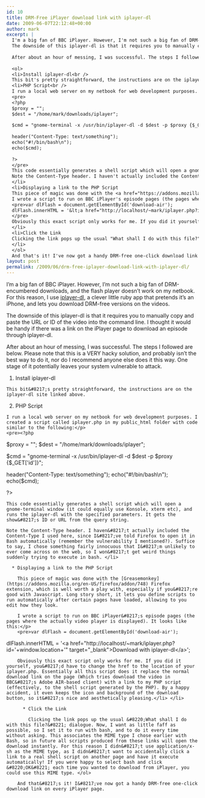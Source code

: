 ```yaml
---
id: 10
title: DRM-Free iPlayer download link with iplayer-dl
date: 2009-06-07T22:12:48+00:00
author: mark
excerpt: |
  I'm a big fan of BBC iPlayer. However, I'm not such a big fan of DRM-encumbered downloads, and the flash player doesn't work on my netbook. For this reason, I use <a href="http://po-ru.com/projects/iplayer-downloader/">iplayer-dl</a>, a clever little ruby app that pretends it's an iPhone, and lets you download DRM-free versions on the videos.
  The downside of this iplayer-dl is that it requires you to manually copy and paste the URL or ID of the video into the command line. I thought it would be handy if there was a link on the iPlayer page to download an episode through iplayer-dl.
  
  After about an hour of messing, I was successful. The steps I followed are below. Please note that this is a VERY hacky solution, and probably isn't the best way to do it, nor do I recommend anyone else does it this way. One stage of it potentially leaves your system vulnerable to attack.
  
  <ol>
  <li>Install iplayer-dl<br />
  This bit's pretty straightforward, the instructions are on the iplayer-dl site linked above.</li>
  <li>PHP Script<br />
  I run a local web server on my netbook for web development purposes. I created a script called iplayer.php in my public_html folder with code similar to the following:
  <pre>
  <?php
  $proxy = "";
  $dest = "/home/mark/downloads/iplayer";
  
  $cmd = "gnome-terminal -x /usr/bin/iplayer-dl -d $dest -p $proxy {$_GET['id']}";
  
  header("Content-Type: text/something");
  echo("#!/bin/bash\n");
  echo($cmd);
  
  ?>
  </pre>
  This code essentially generates a shell script which will open a gnome-terminal window (it could equally use Konsole, xterm etc), and runs the iplayer-dl with the specified parameters. It gets the show's ID or URL from the query string.
  Note the Content-Type header. I haven't actually included the Content-Type I used here, since I've told Firefox to open it in Bash automatically (remember the vulnerability I mentioned?). Suffice to say, I chose something fairly innocuous that I'm unlikely to ever come across on the web, so I won't get weird things suddenly trying to execute in bash.
  </li>
  <li>Displaying a link to the PHP Script
  This piece of magic was done with the <a href="https://addons.mozilla.org/en-US/firefox/addon/748">Greasemonkey</a> Firefox extension, which is well worth a play with, especially if you're good with Javascript. Long story short, it lets you define scripts to run automatically after certain pages have loaded, allowing to you edit how they look.
  I wrote a script to run on BBC iPlayer's episode pages (the pages where the actually video player is displayed). It looks like this:
  <pre>var dlFlash = document.getElementById('download-air');
  dlFlash.innerHTML = '&lt;a href="http://localhost/~mark/iplayer.php?id='+window.location+'" target="_blank"&gt;Download with iplayer-dl&lt;/a&gt;';
  </pre>
  Obviously this exact script only works for me. If you did it yourself, you'd have to change the href to the location of your iplayer.php. Essentially all this script does it replace the normal download link on the page (Which tries download the video in BBC's Adobe AIR-based client) with a link to my PHP script (effectively, to the shell script generated by the PHP). By a happy accident, it even keeps the icon and background of the download button, so it's nice and aesthetically pleasing.</li>
  </li>
  <li>Click the Link
  Clicking the link pops up the usual "What shall I do with this file?" dialogue. Now, I want as little faff as possible, so I set it to run with bash, and to do it every time without asking. This associates the MIME type I chose earlier with Bash, so in future all scripts produced from these links will open the download instantly. For this reason I didn't use application/x-sh as the MIME type, as I didn't want to accidentally click a link to a real shell script on another page and have it execute automatically! If you were happy to select bash and click "OK" each time you wanted to download from iPlayer, you could use this MIME type.
  </li>
  </ol>
  And that's it! I've now got a handy DRM-free one-click download link on every iPlayer page.
layout: post
permalink: /2009/06/drm-free-iplayer-download-link-with-iplayer-dl/
---
```

I&#8217;m a big fan of BBC iPlayer. However, I&#8217;m not such a big fan of DRM-encumbered downloads, and the flash player doesn&#8217;t work on my netbook. For this reason, I use [iplayer-dl](http://po-ru.com/projects/iplayer-downloader/), a clever little ruby app that pretends it&#8217;s an iPhone, and lets you download DRM-free versions on the videos.
  
The downside of this iplayer-dl is that it requires you to manually copy and paste the URL or ID of the video into the command line. I thought it would be handy if there was a link on the iPlayer page to download an episode through iplayer-dl.

After about an hour of messing, I was successful. The steps I followed are below. Please note that this is a VERY hacky solution, and probably isn&#8217;t the best way to do it, nor do I recommend anyone else does it this way. One stage of it potentially leaves your system vulnerable to attack.

  1. Install iplayer-dl
  
    This bit&#8217;s pretty straightforward, the instructions are on the iplayer-dl site linked above.
  2. PHP Script
  
    I run a local web server on my netbook for web development purposes. I created a script called iplayer.php in my public_html folder with code similar to the following:</p> 
    <pre><?php
$proxy = "";
$dest = "/home/mark/downloads/iplayer";

$cmd = "gnome-terminal -x /usr/bin/iplayer-dl -d $dest -p $proxy {$_GET['id']}";

header("Content-Type: text/something");
echo("#!/bin/bash\n");
echo($cmd);

?>
</pre>
    
    This code essentially generates a shell script which will open a gnome-terminal window (it could equally use Konsole, xterm etc), and runs the iplayer-dl with the specified parameters. It gets the show&#8217;s ID or URL from the query string.
  
    Note the Content-Type header. I haven&#8217;t actually included the Content-Type I used here, since I&#8217;ve told Firefox to open it in Bash automatically (remember the vulnerability I mentioned?). Suffice to say, I chose something fairly innocuous that I&#8217;m unlikely to ever come across on the web, so I won&#8217;t get weird things suddenly trying to execute in bash. </li> 
    
      * Displaying a link to the PHP Script
  
        This piece of magic was done with the [Greasemonkey](https://addons.mozilla.org/en-US/firefox/addon/748) Firefox extension, which is well worth a play with, especially if you&#8217;re good with Javascript. Long story short, it lets you define scripts to run automatically after certain pages have loaded, allowing to you edit how they look.
  
        I wrote a script to run on BBC iPlayer&#8217;s episode pages (the pages where the actually video player is displayed). It looks like this:</p> 
        <pre>var dlFlash = document.getElementById('download-air');
dlFlash.innerHTML = '&lt;a href="http://localhost/~mark/iplayer.php?id='+window.location+'" target="_blank"&gt;Download with iplayer-dl&lt;/a&gt;';
</pre>
        
        Obviously this exact script only works for me. If you did it yourself, you&#8217;d have to change the href to the location of your iplayer.php. Essentially all this script does it replace the normal download link on the page (Which tries download the video in BBC&#8217;s Adobe AIR-based client) with a link to my PHP script (effectively, to the shell script generated by the PHP). By a happy accident, it even keeps the icon and background of the download button, so it&#8217;s nice and aesthetically pleasing.</li> </li> 
        
          * Click the Link
  
            Clicking the link pops up the usual &#8220;What shall I do with this file?&#8221; dialogue. Now, I want as little faff as possible, so I set it to run with bash, and to do it every time without asking. This associates the MIME type I chose earlier with Bash, so in future all scripts produced from these links will open the download instantly. For this reason I didn&#8217;t use application/x-sh as the MIME type, as I didn&#8217;t want to accidentally click a link to a real shell script on another page and have it execute automatically! If you were happy to select bash and click &#8220;OK&#8221; each time you wanted to download from iPlayer, you could use this MIME type. </ol> 
        
        And that&#8217;s it! I&#8217;ve now got a handy DRM-free one-click download link on every iPlayer page.